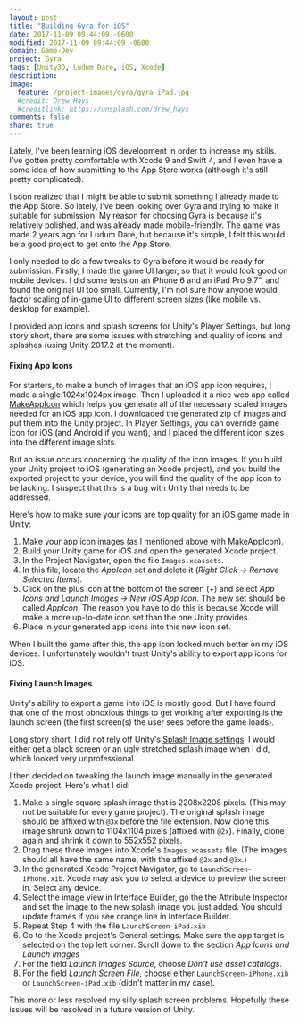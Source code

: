 ```yaml
---
layout: post
title: "Building Gyra for iOS"
date: 2017-11-09 09:44:09 -0600
modified: 2017-11-09 09:44:09 -0600
domain: Game-Dev
project: Gyra
tags: [Unity3D, Ludum Dare, iOS, Xcode]
description:
image:
  feature: /project-images/gyra/gyra_iPad.jpg
  #credit: Drew Hays
  #creditlink: https://unsplash.com/drew_hays
comments: false
share: true
---
```


Lately, I've been learning iOS development in order to increase my skills. I've gotten pretty comfortable with Xcode 9 and Swift 4, and I even have a some idea of how submitting to the App Store works (although it's still pretty complicated).

I soon realized that I might be able to submit something I already made to the App Store. So lately, I've been looking over Gyra and trying to make it suitable for submission. My reason for choosing Gyra is because it's relatively polished, and was already made mobile-friendly. The game was made 2 years ago for Ludum Dare, but because it's simple, I felt this would be a good project to get onto the App Store.

I only needed to do a few tweaks to Gyra before it would be ready for submission. Firstly, I made the game UI larger, so that it would look good on mobile devices. I did some tests on an iPhone 6 and an iPad Pro 9.7", and found the original UI too small. Currently, I'm not sure how anyone would factor scaling of in-game UI to different screen sizes (like mobile vs. desktop for example).

I provided app icons and splash screens for Unity's Player Settings, but long story short, there are some issues with stretching and quality of icons and splashes (using Unity 2017.2 at the moment).

<!--more-->

#### Fixing App Icons

For starters, to make a bunch of images that an iOS app icon requires, I made a single 1024x1024px image. Then I uploaded it a nice web app called [MakeAppIcon](https://makeappicon.com/) which helps you generate all of the necessary scaled images needed for an iOS app icon. I downloaded the generated zip of images and put them into the Unity project. In Player Settings, you can override game icon for iOS (and Android if you want), and I placed the different icon sizes into the different image slots.

But an issue occurs concerning the quality of the icon images. If you build your Unity project to iOS (generating an Xcode project), and you build the exported project to your device, you will find the quality of the app icon to be lacking. I suspect that this is a bug with Unity that needs to be addressed.

Here's how to make sure your icons are top quality for an iOS game made in Unity:

 1. Make your app icon images (as I mentioned above with MakeAppIcon).
 2. Build your Unity game for iOS and open the generated Xcode project.
 3. In the Project Navigator, open the file `Images.xcassets`.
 4. In this file, locate the *AppIcon* set and delete it (*Right Click -> Remove Selected Items*).
 5. Click on the plus icon at the bottom of the screen (+) and select *App Icons and Launch Images -> New iOS App Icon*. The new set should be called *AppIcon*. The reason you have to do this is because Xcode will make a more up-to-date icon set than the one Unity provides.
 6. Place in your generated app icons into this new icon set.

When I built the game after this, the app icon looked much better on my iOS devices. I unfortunately wouldn't trust Unity's ability to export app icons for iOS.

#### Fixing Launch Images

Unity's ability to export a game into iOS is mostly good. But I have found that one of the most obnoxious things to get working after exporting is the launch screen (the first screen(s) the user sees before the game loads).

Long story short, I did not rely off Unity's [Splash Image settings](https://docs.unity3d.com/Manual/class-PlayerSettingsiOS.html). I would either get a black screen or an ugly stretched splash image when I did, which looked very unprofessional.

I then decided on tweaking the launch image manually in the generated Xcode project. Here's what I did:

 1. Make a single square splash image that is 2208x2208 pixels. (This may not be suitable for every game project). The original splash image should be affixed with `@3x` before the file extension. Now clone this image shrunk down to 1104x1104 pixels (affixed with `@2x`). Finally, clone again and shrink it down to 552x552 pixels.
 2. Drag these three images into Xcode's `Images.xcassets` file. (The images should all have the same name, with the affixed `@2x` and `@3x`.)
 3. In the generated Xcode Project Navigator, go to `LaunchScreen-iPhone.xib`. Xcode may ask you to select a device to preview the screen in. Select any device.
 4. Select the image view in Interface Builder, go the the Attribute Inspector and set the image to the new splash image you just added. You should update frames if you see orange line in Interface Builder.
 5. Repeat Step 4 with the file `LaunchScreen-iPad.xib`
 6. Go to the Xcode project's General settings. Make sure the app target is selected on the top left corner. Scroll down to the section *App Icons and Launch Images*
 7. For the field *Launch Images Source*, choose *Don't use asset catalogs*.
 8. For the field *Launch Screen File*, choose either `LaunchScreen-iPhone.xib` or `LaunchScreen-iPad.xib` (didn't matter in my case).

 This more or less resolved my silly splash screen problems. Hopefully these issues will be resolved in a future version of Unity.
